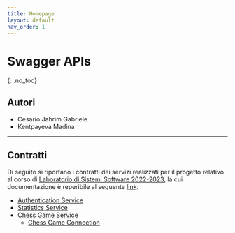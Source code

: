 ```yaml
---
title: Homepage
layout: default
nav_order: 1
---
```


# Swagger APIs
{: .no_toc}

## Autori
- Cesario Jahrim Gabriele
- Kentpayeva Madina

---

## Contratti

Di seguito si riportano i contratti dei servizi realizzati per il progetto
relativo al corso di [Laboratorio di Sistemi Software 2022-2023](https://www.unibo.it/it/didattica/insegnamenti/insegnamento/2022/412677),
la cui documentazione è reperibile al seguente [link](/docs).

- [Authentication Service](/swagger-apis/authentication-service)
- [Statistics Service](/swagger-apis/statistics-service)
- [Chess Game Service](/swagger-apis/chess-game-service)
  - [Chess Game Connection](/swagger-apis/chess-game-connection)
